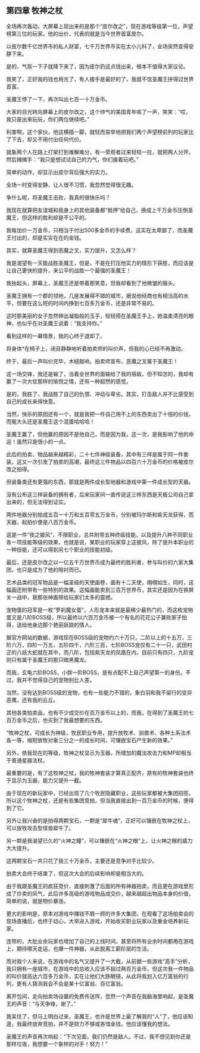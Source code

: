 ## 第四章 牧神之杖

全场再次轰动，大屏幕上现出来的是那个“皮尔改之”，现在游戏等级第一位，声望榜第三位的玩家。他的出价，代表的就是当今世界首富皮尔。

以皮尔数千亿世界币的私人财富，七千万世界币实在太小儿科了，全场突然变得安静下来。

是的，气氛一下子就降下来了，因为皮尔扔这点钱出来，根本不值得大家议论。

我笑了，正好我的钱也用光了，有人接手是最好的了，我就不信圣魔王拼得过世界首富。

圣魔王停了一下，再次叫出七百一十万金币。

大家的目光转向屏幕上的皮尔改之，这个帅气的美国青年咳了一声，笑笑：“哎，我只是出来玩玩，你们两位继续吧。”

利害啊，这个家伙，他这横插一脚，就轻而易举地把我们两个声望榜前列的玩家比了下去，却又不用付出任何代价。

就象两个人在路上打架打到难解难分，有一旁观者过来轻轻一拉，就把两人分开，然后摊摊手：“我只是想试试自己的力气，你们接着玩吧。”

简单的动作，却显示出皮尔背后强大的实力。

全场一时变得安静，让人很不习惯，我忽然觉得很无趣。

争什么呢，将圣魔王击败，我真的很快乐吗？

我现在就算把友谊城和我身上的其他装备都“抵押”给自己，换成上千万金币压倒圣魔王，但这样的胜利却是不公平的。

我每加价一万金币，只相当于付出500多金币的手续费，这实在太卑鄙了，而圣魔王付出的，却是实实在在的金钱。

其实，就算圣魔王得到恶魔之叉，实力提升，又怎么样？

我是渴望有一天能战胜圣魔王，但是，不是在打压他实力的情形下获胜，而应该是让自己更快的提升，来公平的战胜一个最强的圣魔王！

我抬起头，屏幕上，圣魔王还是带着那笑意，但我却看到了他微皱的眉头。

圣魔王拥有一个郡的领地，几座发展得不错的城市，据说他经商也有相当高的水平，但要在这么短的时间内挣到七百多万金币，还是非常不易的。

这时那美丽的女子忽然伸出凝脂般的玉手，轻轻搭在圣魔王手上，她温柔清亮的眼神，也似乎在对圣魔王说着：“我支持你。”

看到这样的一幕情景，我的心终于退却了。

将身体\*在椅子上，闭目静静地听着拍卖师的叫价声，但我的心已经不再激动。

终于，最后一声叫价完毕，木槌敲响，拍卖师宣布，恶魔之叉属于圣魔王！

这一场交锋，我还是输了，当着全世界的面输给了我的宿敌，但不知怎的，我却有赢了一次大仗那样的愉悦之情，还有一种超然的感觉。

是的，我胜了，我战胜了自己的仇恨、冲动与卑劣。其实，打击敌人并不比感受到自己的成长来得快意。

当然，快乐的原因还有一个，就是我把一件自己用不上的东西卖出了十倍的价钱，而冤大头还是圣魔王这个混蛋哈哈哈！

圣魔王赢了，但他赢的原因不是他自己，而是因为我，这一次，是我影响了他的命运！虽然只是很小的一点。

此后的拍卖，物品越来越精彩，二十七件神级装备，其中有三样是属于同一件套装，这又一次引发了拍卖的高潮，最终这三件物品以四百六十万金币的价格被皮尔改之拍得。

但装备类还有更强的东西，那就是两件成长型地器和游戏中第一件成长型的天器。

没有公布这三样装备的拥有者，后来玩家间一直传说这三样东西是天极公司自己拿出来的，但无法得到证实。

两件地器分别拍成五百一十万和五百零五万金币，分别被玛尔斯和紫天龙获得，而天器，起拍价便是八百万金币。

这是一件“夜之披风”，不限职业，总共附带五种终级技能，以及提升八种不同职业各一项技能等级的效果，也就是说，某职业的玩家穿上这披风，除了提升本职业的一种技能，还可以得到另七个职业的技能初级。

最后，还是皮尔改之以一亿五千万世界币成为最终的胜利者，参与叫价的六家大集团，也只是成为了他的陪衬而已。

艺术品类的冠军物品是一幅圣级的天使画卷，画有十二天使，栩栩如生，同时，这幅画还附带有一些特别的效果。这幅画能卖到三百万世界币，其实还是因为在铁屏关一战中，我那张神画带给玩家们太多的震撼。

宠物蛋的冠军是一枚“罗刹魔女蛋”，人形宠本来就是最稀少最热门的，而这枚宠物蛋又是八阶BOSS级，所以最终以六百万金币被一个有名的花花公子兼败家子拍得，送给他身边那个艳丽妖娆的情人。

据官方网站的数据，游戏现在BOSS级的宠物约六十万只，二阶以上的十五万，三阶六万，四阶一万五，五阶四千，六阶三百，七阶BOSS宠仅有二十一只，武田村正的八歧大蛇就在其中，而八阶，包括紫天龙的凤凰在内，目前只有四只，九阶宠则只有属于圣魔王的那只暗黑魔龙。

而我，玄龟六阶BOSS，小胖一阶BOSS，是有点配不上自己声望第一的身份。不过，我并不觉得自己的宠物别比人差。

当然，没有达到BOSS级的宠物，也有一些能力不错的，象白羽和我不留行的变异恶鹰，还有我的丘丘。

其他各类拍卖品，也有不少成交价在百万金币以上的，而我，在得到了圣魔王的七百万金币之后，也买到了我最想要的东西。

“牧神之杖，可成长为神级，牧民职业专用，提升放牧术、驯兽术、各种土系法术各一等，缩短放牧对象三分之一的成长时间，可镶嵌宝石产生新的效果。”

另外，依我现在的等级，牧神之杖显示为玉器，所增加的魔法攻击力和MP却相当于普通星器法杖。

最重要的是，有了这牧神之杖，我的牧神套装才算真正配齐，原有的牧神套装也终于显示为玉器，能力又提升一截。

由于现在的新玩家中，已经出现了几个牧民隐藏职业，这些玩家都被大集团招揽，所以这个牧神之杖，还是有些集团竞拍，但当我直接出到一百万金币的时候，便得到了它。

另外让我兴奋的是拍得两颗宝石，一颗是“犀牛魂”，正好可以镶嵌在牧神之杖上，可以放牧攻击型怪兽犀牛了。

另一颗是我渴望已久的“火神之瞳”，可以镶嵌在“火神之眼”上，让火神之眼的威力大大提升。

这两颗宝石一共只花了我三十万金币，主要还是竞争对手比较少。

拍卖大会终于结束了，但这次大会的后续影响却是相当大的。

由于我跟圣魔王的疯狂竞价，直接刺激了后面的所有神器拍卖，而且更在游戏里形成了炒卖的风气，此后许多高级的游戏物品成交价，越来越超出物品本身的价值，简单的说，就是物价暴涨。

更大的影响是，原本对游戏中赚钱不屑一顾的许多大集团，在观看了这场拍卖会的现场直播后，也终于动心，大举进入游戏，开始收买职业玩家以及重金培养新玩家。

连带的，大批业余玩家也增加了自己的上线时间，甚至将所有业余时间都用在游戏上，期待哪天走运，也爆一件神器，从此脱离工薪阶层的生活。

而对我个人来说，在游戏中的名气又提升了一大截，从前据一些游戏“高手”分析，我只拥有一座城市，在游戏中的总收入应该不超过两百万金币，但这次我一件物品的叫价就高达六百多万金币，实在让他们大跌眼镜，从此将我划入亿万富翁的行列，更有人猜测我会不会是某十亿富翁、百亿富翁。

离开包间，走向拍卖场设置的免费传送阵，忽然一个声音在我脑海里响起，是圣魔王的声音：“与天争锋，谢了。”

我呆住了，但马上明白过来，圣魔王，也许是世界上最了解我的“人”了，他应该知道，我最终放弃竞拍，并不是财力不够或吝惜金钱，他应该懂我的想法。

圣魔王的声音再次响起：“下次见面，我们仍然是敌人。不过，我不想见到你还是那样垃圾，我想要一个象样的对手！努力！”

